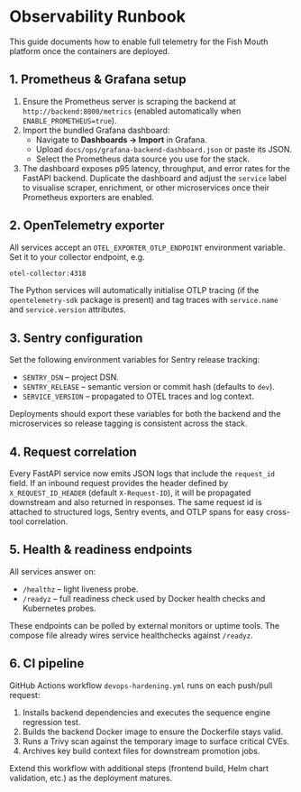 # Observability Runbook

This guide documents how to enable full telemetry for the Fish Mouth platform once the
containers are deployed.

## 1. Prometheus & Grafana setup

1. Ensure the Prometheus server is scraping the backend at `http://backend:8000/metrics`
   (enabled automatically when `ENABLE_PROMETHEUS=true`).
2. Import the bundled Grafana dashboard:
   - Navigate to **Dashboards → Import** in Grafana.
   - Upload `docs/ops/grafana-backend-dashboard.json` or paste its JSON.
   - Select the Prometheus data source you use for the stack.
3. The dashboard exposes p95 latency, throughput, and error rates for the FastAPI backend.
   Duplicate the dashboard and adjust the `service` label to visualise scraper, enrichment,
   or other microservices once their Prometheus exporters are enabled.

## 2. OpenTelemetry exporter

All services accept an `OTEL_EXPORTER_OTLP_ENDPOINT` environment variable.
Set it to your collector endpoint, e.g.

```bash
otel-collector:4318
```

The Python services will automatically initialise OTLP tracing (if the
`opentelemetry-sdk` package is present) and tag traces with `service.name` and
`service.version` attributes.

## 3. Sentry configuration

Set the following environment variables for Sentry release tracking:

- `SENTRY_DSN` – project DSN.
- `SENTRY_RELEASE` – semantic version or commit hash (defaults to `dev`).
- `SERVICE_VERSION` – propagated to OTEL traces and log context.

Deployments should export these variables for both the backend and the
microservices so release tagging is consistent across the stack.

## 4. Request correlation

Every FastAPI service now emits JSON logs that include the `request_id` field.
If an inbound request provides the header defined by `X_REQUEST_ID_HEADER`
(default `X-Request-ID`), it will be propagated downstream and also returned in
responses. The same request id is attached to structured logs, Sentry events,
and OTLP spans for easy cross-tool correlation.

## 5. Health & readiness endpoints

All services answer on:

- `/healthz` – light liveness probe.
- `/readyz` – full readiness check used by Docker health checks and Kubernetes probes.

These endpoints can be polled by external monitors or uptime tools. The
compose file already wires service healthchecks against `/readyz`.

## 6. CI pipeline

GitHub Actions workflow `devops-hardening.yml` runs on each push/pull request:

1. Installs backend dependencies and executes the sequence engine regression test.
2. Builds the backend Docker image to ensure the Dockerfile stays valid.
3. Runs a Trivy scan against the temporary image to surface critical CVEs.
4. Archives key build context files for downstream promotion jobs.

Extend this workflow with additional steps (frontend build, Helm chart
validation, etc.) as the deployment matures.

